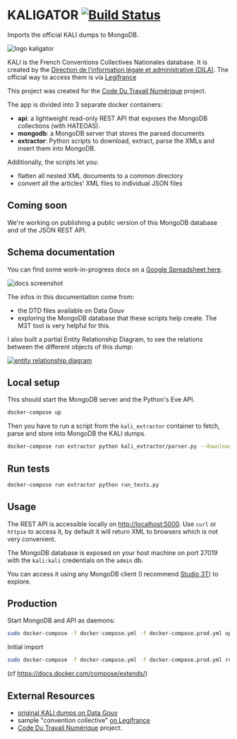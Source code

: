# KALIGATOR [![Build Status](https://travis-ci.com/SocialGouv/kaligator.svg?branch=master)](https://travis-ci.com/SocialGouv/kaligator)

Imports the official KALI dumps to MongoDB.

![logo kaligator](https://openclipart.org/image/100px/svg_to_png/172471/Krokodil.png)

KALI is the French Conventions Collectives Nationales database. It is created by the [Direction de l’information légale et administrative (DILA)](http://www.dila.premier-ministre.gouv.fr/). The official way to access them is via [Legifrance](https://www.legifrance.gouv.fr/initRechConvColl.do)

This project was created for the [Code Du Travail Numérique](https://incubateur.social.gouv.fr/startups/code-du-travail-numerique/) project.

The app is divided into 3 separate docker containers:

- **api**: a lightweight read-only REST API that exposes the MongoDB collections (with HATEOAS).
- **mongodb**: a MongoDB server that stores the parsed documents
- **extractor**: Python scripts to download, extract, parse the XMLs and insert them into MongoDB.

Additionally, the scripts let you:
- flatten all nested XML documents to a common directory
- convert all the articles' XML files to individual JSON files

## Coming soon

We're working on publishing a public version of this MongoDB database and of the JSON REST API.

## Schema documentation

You can find some work-in-progress docs on a [Google Spreadsheet here](https://docs.google.com/spreadsheets/d/1hD2-zIcXXUEBvkHQ3XWZke_ozbyh0D5PQkEqLC-sOEs/edit?usp=sharing).

![docs screenshot](https://i.imgur.com/8XgOmhL.png)

The infos in this documentation come from:
- the DTD files available on Data Gouv
- exploring the MongoDB database that these scripts help create. The M3T tool is very helpful for this.

I also built a partial Entity Relationship Diagram, to see the relations between the different objects of this dump:

[![entity relationship diagram](https://www.lucidchart.com/publicSegments/view/100dd7d0-6a0c-4569-a5d8-580b7ac3f1e3/image.png)](https://www.lucidchart.com/publicSegments/view/100dd7d0-6a0c-4569-a5d8-580b7ac3f1e3/image.png)

## Local setup

This should start the MongoDB server and the Python's Eve API.

```sh
docker-compose up
```

Then you have to run a script from the `kali_extractor` container to fetch, parse and store into MongoDB the KALI dumps.

```sh
docker-compose run extractor python kali_extractor/parser.py --download
```

## Run tests

```sh
docker-compose run extractor python run_tests.py
```

## Usage

The REST API is accessible locally on [http://localhost:5000](http://localhost:5000). Use `curl` or `httpie` to access it, by default it will return XML to browsers which is not very convenient.

The MongoDB database is exposed on your host machine on port 27019 with the `kali:kali` credentials on the `admin` db.

You can access it using any MongoDB client (I recommend [Studio 3T](https://studio3t.com/download/)) to explore.


## Production

Start MongoDB and API as daemons:

```sh
sudo docker-compose -f docker-compose.yml -f docker-compose.prod.yml up -d
```

Initial import

```sh
sudo docker-compose -f docker-compose.yml -f docker-compose.prod.yml run extractor python kali_extractor/parser.py --download --drop
```

(cf https://docs.docker.com/compose/extends/)

## External Resources

- [original KALI dumps on Data Gouv](https://www.data.gouv.fr/fr/datasets/kali-conventions-collectives-nationales/)
- sample "convention collective" [on Legifrance](https://www.legifrance.gouv.fr/affichIDCC.do;jsessionid=345B979AD534CB99791356E28B8A9CB0.tplgfr35s_1?idSectionTA=KALISCTA000005733781&cidTexte=KALITEXT000005639851&idConvention=KALICONT000005635890)
- [Code Du Travail Numérique](https://incubateur.social.gouv.fr/startups/code-du-travail-numerique/) project.
